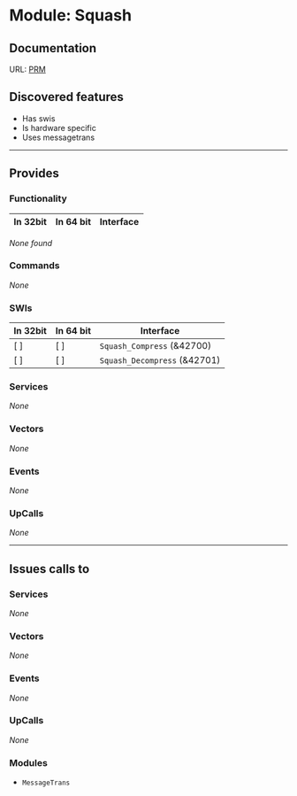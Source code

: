 # Module: Squash

## Documentation

URL: [PRM](http://www.riscos.com/support/developers/prm/squash.html)

## Discovered features


* Has swis
* Is hardware specific
* Uses messagetrans

---

## Provides

### Functionality

| In 32bit | In 64 bit | Interface |
|----------|-----------|-----------|

*None found*

### Commands


*None*


### SWIs


| In 32bit | In 64 bit | Interface |
|----------|-----------|-----------|
| [ ]      | [ ]       | `Squash_Compress` (&42700) |
| [ ]      | [ ]       | `Squash_Decompress` (&42701) |


### Services


*None*


### Vectors


*None*


### Events


*None*


### UpCalls


*None*


---

## Issues calls to

### Services


*None*


### Vectors


*None*


### Events


*None*


### UpCalls


*None*


### Modules


* `MessageTrans`



